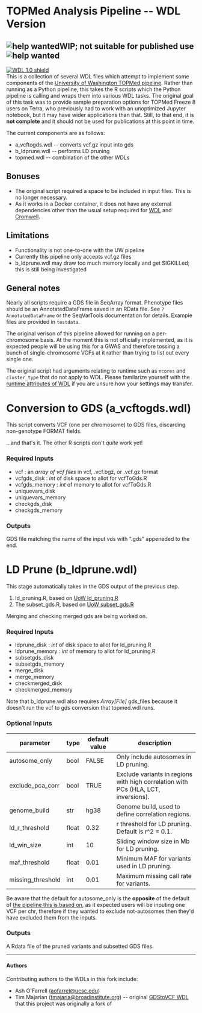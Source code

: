 # TOPMed Analysis Pipeline -- WDL Version

![help wanted](https://img.shields.io/badge/help-wanted-red)**WIP; not suitable for published use**![help wanted](https://img.shields.io/badge/help-wanted-red)
---
[![WDL 1.0 shield](https://img.shields.io/badge/WDL-1.0-lightgrey.svg)](https://github.com/openwdl/wdl/blob/main/versions/1.0/SPEC.md)  
This is a collection of several WDL files which attempt to implement some components of the [University of Washington TOPMed pipeline](https://github.com/UW-GAC/analysis_pipeline). Rather than running as a Python pipeline, this takes the R scripts which the Python pipeline is calling and wraps them into various WDL tasks. The original goal of this task was to provide sample preparation options for TOPMed Freeze 8 users on Terra, who previously had to work with an unoptimized Jupyter notebook, but it may have wider applications than that. Still, to that end, it is **not complete** and it should not be used for publications at this point in time.

The current components are as follows:

* a_vcftogds.wdl -- converts vcf.gz input into gds
* b_ldprune.wdl -- performs LD pruning
* topmed.wdl -- combination of the other WDLs

## Bonuses
* The original script required a space to be included in input files. This is no longer necessary.
* As it works in a Docker container, it does not have any external dependencies other than the usual setup required for [WDL](https://software.broadinstitute.org/wdl/documentation/quickstart) and [Cromwell](http://cromwell.readthedocs.io/en/develop/).

## Limitations
* Functionality is not one-to-one with the UW pipeline
* Currently this pipeline only accepts vcf.gz files
* b_ldprune.wdl may draw too much memory locally and get SIGKILLed; this is still being investigated

## General notes
Nearly all scripts require a GDS file in SeqArray format. Phenotype files should be an AnnotatedDataFrame saved in an RData file. See `?AnnotatedDataFrame` or the SeqVarTools documentation for details. Example files are provided in `testdata`.

The original verison of this pipeline allowed for running on a per-chromosome basis. At the moment this is not officially implemented, as it is expected people will be using this for a GWAS and therefore tossing a bunch of single-chromosome VCFs at it rather than trying to list out every single one.

The original script had arguments relating to runtime such as `ncores` and `cluster_type` that do not apply to WDL. Please familarize yourself with the [runtime attributes of WDL](https://cromwell.readthedocs.io/en/stable/RuntimeAttributes/) if you are unsure how your settings may transfer.

# Conversion to GDS (a_vcftogds.wdl)
This script converts VCF (one per chromosome) to GDS files, discarding non-genotype FORMAT fields.  

...and that's it. The other R scripts don't *quite* work yet!

### Required Inputs
* vcf : an *array of vcf files* in vcf, .vcf.bgz, or .vcf.gz format
* vcfgds_disk : *int* of disk space to allot for vcfToGds.R
* vcfgds_memory : *int* of memory to allot for vcfToGds.R
* uniquevars_disk
* uniquevars_memory
* checkgds_disk
* checkgds_memory

### Outputs
GDS file matching the name of the input vds with ".gds" appeneded to the end.

# LD Prune (b_ldprune.wdl)
This stage automatically takes in the GDS output of the previous step.
1. ld_pruning.R, based on [UoW ld_pruning.R](https://github.com/UW-GAC/analysis_pipeline/blob/master/R/ld_pruning.R)
2. The subset_gds.R, based on [UoW subset_gds.R](https://github.com/UW-GAC/analysis_pipeline/blob/master/R/subset_gds.R)  

Merging and checking merged gds are being worked on.

### Required Inputs
* ldprune_disk : *int* of disk space to allot for ld_pruning.R
* ldprune_memory : *int* of memory to allot for ld_pruning.R
* subsetgds_disk
* subsetgds_memory
* merge_disk
* merge_memory
* checkmerged_disk
* checkmerged_memory 

Note that b_ldprune.wdl also requires *Array[File]* gds_files because it doesn't run the vcf to gds conversion that topmed.wdl runs.

### Optional Inputs
| parameter | type | default value | description |
| --------- | ---- | ------------- | ------------ |
| autosome_only     | bool | FALSE | Only include autosomes in LD pruning.| 
| exclude_pca_corr  | bool | TRUE  | Exclude variants in regions with high correlation with PCs (HLA, LCT, inversions).| 
| genome_build      | str  | hg38 | Genome build, used to define correlation regions.| 
| ld_r_threshold    | float| 0.32  | r threshold for LD pruning. Default is r^2 = 0.1.| 
| ld_win_size      | int  | 10    | Sliding window size in Mb for LD pruning.| 
| maf_threshold     | float| 0.01  | Minimum MAF for variants used in LD pruning.| 
| missing_threshold | int  | 0.01  | Maximum missing call rate for variants. | 

Be aware that the default for autosome_only is the **opposite** of the default of [the pipeline this is based on](https://github.com/UW-GAC/analysis_pipeline), as it expected users will be inputing one VCF per chr, therefore if they wanted to exclude not-autosomes then they'd have excluded them from the inputs.

### Outputs
A Rdata file of the pruned variants and subsetted GDS files.

------

#### Authors
Contributing authors to the WDLs in this fork include:
* Ash O'Farrell (aofarrel@ucsc.edu)
* Tim Majarian (tmajaria@broadinstitute.org) -- original [GDStoVCF WDL](https://github.com/manning-lab/vcfToGds) that this project was originally a fork of
